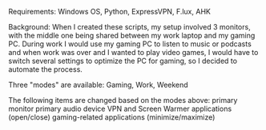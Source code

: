 Requirements: Windows OS, Python, ExpressVPN, F.lux, AHK

Background: When I created these scripts, my setup involved 3 monitors, with the middle one being shared between my work laptop and my gaming PC. During work I would use my gaming PC to listen to music or podcasts and when work was over and I wanted to play video games, I would have to switch several settings to optimize the PC for gaming, so I decided to automate the process.

Three "modes" are available:
Gaming, Work, Weekend

The following items are changed based on the modes above:
primary monitor
primary audio device
VPN and Screen Warmer applications (open/close)
gaming-related applications (minimize/maximize)

